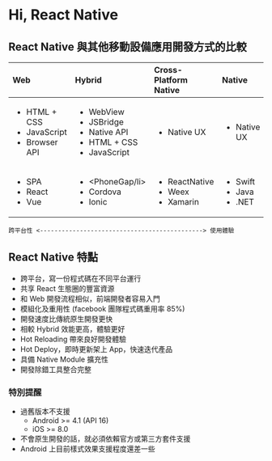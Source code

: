 # Hi, React Native

## React Native 與其他移動設備應用開發方式的比較

| Web                                                                 | Hybrid                                                                                              | Cross-Platform Native                                      | Native                                            |
|:--------------------------------------------------------------------|:----------------------------------------------------------------------------------------------------|:-----------------------------------------------------------|:--------------------------------------------------|
| <ul><li>HTML + CSS</li><li>JavaScript</li><li>Browser API</li></ul> | <ul><li>WebView</li><li>JSBridge</li><li>Native API</li><li>HTML + CSS</li><li>JavaScript</li></ul> | <ul><li>Native UX</li></ul>                                | <ul><li>Native UX</li></ul>                       |
| <ul><li>SPA</li><li>React</li><li>Vue</li></ul>                     | <ul><li><PhoneGap/li><li>Cordova</li><li>Ionic</li></ul>                                            | <ul><li>ReactNative</li><li>Weex</li><li>Xamarin</li></ul> | <ul><li>Swift</li><li>Java</li><li>.NET</li></ul> |

```
跨平台性 <---------------------------------------------> 使用體驗
```

## React Native 特點

- 跨平台，寫一份程式碼在不同平台運行
- 共享 React 生態圈的豐富資源
- 和 Web 開發流程相似，前端開發者容易入門
- 模組化及重用性 (facebook 團隊程式碼重用率 85%)
- 開發速度比傳統原生開發更快
- 相較 Hybrid 效能更高，體驗更好
- Hot Reloading 帶來良好開發體驗
- Hot Deploy，即時更新架上 App，快速迭代產品
- 具備 Native Module 擴充性
- 開發除錯工具整合完整

### 特別提醒

- 過舊版本不支援
  - Android >= 4.1 (API 16)
  - iOS >= 8.0
- 不會原生開發的話，就必須依賴官方或第三方套件支援
- Android 上目前樣式效果支援程度還差一些